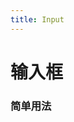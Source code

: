 ```yaml
---
title: Input
---
```


# 输入框

<h3 style="padding-bottom: 1em">简单用法</h3>
<ClientOnly>
    <input-demos></input-demos>
</ClientOnly>